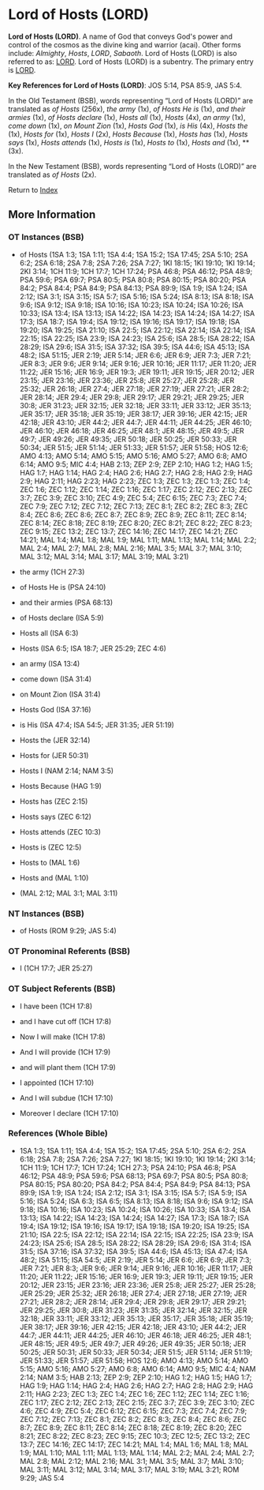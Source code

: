 # Lord of Hosts (LORD)
**Lord of Hosts (LORD)**. 
A name of God that conveys God's power and control of the cosmos as the divine king and warrior (acai). 
Other forms include: 
*Almighty*, *Hosts*, *LORD*, *Sabaoth*. 
Lord of Hosts (LORD) is also referred to as: 
[LORD](Lord.md). 
Lord of Hosts (LORD) is a subentry. The primary entry is 
[LORD](Lord.md). 


**Key References for Lord of Hosts (LORD)**: 
JOS 5:14, PSA 85:9, JAS 5:4. 


In the Old Testament (BSB), words representing “Lord of Hosts (LORD)” are translated as 
*of Hosts* (256x), *the army* (1x), *of Hosts He is* (1x), *and their armies* (1x), *of Hosts declare* (1x), *Hosts all* (1x), *Hosts* (4x), *an army* (1x), *come down* (1x), *on Mount Zion* (1x), *Hosts God* (1x), *is His* (4x), *Hosts the* (1x), *Hosts for* (1x), *Hosts I* (2x), *Hosts Because* (1x), *Hosts has* (1x), *Hosts says* (1x), *Hosts attends* (1x), *Hosts is* (1x), *Hosts to* (1x), *Hosts and* (1x), ** (3x). 


In the New Testament (BSB), words representing “Lord of Hosts (LORD)” are translated as 
*of Hosts* (2x). 


Return to [Index](00-Index.md)

## More Information

### OT Instances (BSB)

* of Hosts (1SA 1:3; 1SA 1:11; 1SA 4:4; 1SA 15:2; 1SA 17:45; 2SA 5:10; 2SA 6:2; 2SA 6:18; 2SA 7:8; 2SA 7:26; 2SA 7:27; 1KI 18:15; 1KI 19:10; 1KI 19:14; 2KI 3:14; 1CH 11:9; 1CH 17:7; 1CH 17:24; PSA 46:8; PSA 46:12; PSA 48:9; PSA 59:6; PSA 69:7; PSA 80:5; PSA 80:8; PSA 80:15; PSA 80:20; PSA 84:2; PSA 84:4; PSA 84:9; PSA 84:13; PSA 89:9; ISA 1:9; ISA 1:24; ISA 2:12; ISA 3:1; ISA 3:15; ISA 5:7; ISA 5:16; ISA 5:24; ISA 8:13; ISA 8:18; ISA 9:6; ISA 9:12; ISA 9:18; ISA 10:16; ISA 10:23; ISA 10:24; ISA 10:26; ISA 10:33; ISA 13:4; ISA 13:13; ISA 14:22; ISA 14:23; ISA 14:24; ISA 14:27; ISA 17:3; ISA 18:7; ISA 19:4; ISA 19:12; ISA 19:16; ISA 19:17; ISA 19:18; ISA 19:20; ISA 19:25; ISA 21:10; ISA 22:5; ISA 22:12; ISA 22:14; ISA 22:14; ISA 22:15; ISA 22:25; ISA 23:9; ISA 24:23; ISA 25:6; ISA 28:5; ISA 28:22; ISA 28:29; ISA 29:6; ISA 31:5; ISA 37:32; ISA 39:5; ISA 44:6; ISA 45:13; ISA 48:2; ISA 51:15; JER 2:19; JER 5:14; JER 6:6; JER 6:9; JER 7:3; JER 7:21; JER 8:3; JER 9:6; JER 9:14; JER 9:16; JER 10:16; JER 11:17; JER 11:20; JER 11:22; JER 15:16; JER 16:9; JER 19:3; JER 19:11; JER 19:15; JER 20:12; JER 23:15; JER 23:16; JER 23:36; JER 25:8; JER 25:27; JER 25:28; JER 25:32; JER 26:18; JER 27:4; JER 27:18; JER 27:19; JER 27:21; JER 28:2; JER 28:14; JER 29:4; JER 29:8; JER 29:17; JER 29:21; JER 29:25; JER 30:8; JER 31:23; JER 32:15; JER 32:18; JER 33:11; JER 33:12; JER 35:13; JER 35:17; JER 35:18; JER 35:19; JER 38:17; JER 39:16; JER 42:15; JER 42:18; JER 43:10; JER 44:2; JER 44:7; JER 44:11; JER 44:25; JER 46:10; JER 46:10; JER 46:18; JER 46:25; JER 48:1; JER 48:15; JER 49:5; JER 49:7; JER 49:26; JER 49:35; JER 50:18; JER 50:25; JER 50:33; JER 50:34; JER 51:5; JER 51:14; JER 51:33; JER 51:57; JER 51:58; HOS 12:6; AMO 4:13; AMO 5:14; AMO 5:15; AMO 5:16; AMO 5:27; AMO 6:8; AMO 6:14; AMO 9:5; MIC 4:4; HAB 2:13; ZEP 2:9; ZEP 2:10; HAG 1:2; HAG 1:5; HAG 1:7; HAG 1:14; HAG 2:4; HAG 2:6; HAG 2:7; HAG 2:8; HAG 2:9; HAG 2:9; HAG 2:11; HAG 2:23; HAG 2:23; ZEC 1:3; ZEC 1:3; ZEC 1:3; ZEC 1:4; ZEC 1:6; ZEC 1:12; ZEC 1:14; ZEC 1:16; ZEC 1:17; ZEC 2:12; ZEC 2:13; ZEC 3:7; ZEC 3:9; ZEC 3:10; ZEC 4:9; ZEC 5:4; ZEC 6:15; ZEC 7:3; ZEC 7:4; ZEC 7:9; ZEC 7:12; ZEC 7:12; ZEC 7:13; ZEC 8:1; ZEC 8:2; ZEC 8:3; ZEC 8:4; ZEC 8:6; ZEC 8:6; ZEC 8:7; ZEC 8:9; ZEC 8:9; ZEC 8:11; ZEC 8:14; ZEC 8:14; ZEC 8:18; ZEC 8:19; ZEC 8:20; ZEC 8:21; ZEC 8:22; ZEC 8:23; ZEC 9:15; ZEC 13:2; ZEC 13:7; ZEC 14:16; ZEC 14:17; ZEC 14:21; ZEC 14:21; MAL 1:4; MAL 1:8; MAL 1:9; MAL 1:11; MAL 1:13; MAL 1:14; MAL 2:2; MAL 2:4; MAL 2:7; MAL 2:8; MAL 2:16; MAL 3:5; MAL 3:7; MAL 3:10; MAL 3:12; MAL 3:14; MAL 3:17; MAL 3:19; MAL 3:21)

* the army (1CH 27:3)

* of Hosts He is (PSA 24:10)

* and their armies (PSA 68:13)

* of Hosts declare (ISA 5:9)

* Hosts all (ISA 6:3)

* Hosts (ISA 6:5; ISA 18:7; JER 25:29; ZEC 4:6)

* an army (ISA 13:4)

* come down (ISA 31:4)

* on Mount Zion (ISA 31:4)

* Hosts God (ISA 37:16)

* is His (ISA 47:4; ISA 54:5; JER 31:35; JER 51:19)

* Hosts the (JER 32:14)

* Hosts for (JER 50:31)

* Hosts I (NAM 2:14; NAM 3:5)

* Hosts Because (HAG 1:9)

* Hosts has (ZEC 2:15)

* Hosts says (ZEC 6:12)

* Hosts attends (ZEC 10:3)

* Hosts is (ZEC 12:5)

* Hosts to (MAL 1:6)

* Hosts and (MAL 1:10)

*  (MAL 2:12; MAL 3:1; MAL 3:11)



### NT Instances (BSB)

* of Hosts (ROM 9:29; JAS 5:4)



### OT Pronominal Referents (BSB)

* I (1CH 17:7; JER 25:27)



### OT Subject Referents (BSB)

* I have been (1CH 17:8)

* and I have cut off (1CH 17:8)

* Now I will make (1CH 17:8)

* And I will provide (1CH 17:9)

* and will plant them (1CH 17:9)

* I appointed (1CH 17:10)

* And I will subdue (1CH 17:10)

* Moreover I declare (1CH 17:10)



### References (Whole Bible)

* 1SA 1:3; 1SA 1:11; 1SA 4:4; 1SA 15:2; 1SA 17:45; 2SA 5:10; 2SA 6:2; 2SA 6:18; 2SA 7:8; 2SA 7:26; 2SA 7:27; 1KI 18:15; 1KI 19:10; 1KI 19:14; 2KI 3:14; 1CH 11:9; 1CH 17:7; 1CH 17:24; 1CH 27:3; PSA 24:10; PSA 46:8; PSA 46:12; PSA 48:9; PSA 59:6; PSA 68:13; PSA 69:7; PSA 80:5; PSA 80:8; PSA 80:15; PSA 80:20; PSA 84:2; PSA 84:4; PSA 84:9; PSA 84:13; PSA 89:9; ISA 1:9; ISA 1:24; ISA 2:12; ISA 3:1; ISA 3:15; ISA 5:7; ISA 5:9; ISA 5:16; ISA 5:24; ISA 6:3; ISA 6:5; ISA 8:13; ISA 8:18; ISA 9:6; ISA 9:12; ISA 9:18; ISA 10:16; ISA 10:23; ISA 10:24; ISA 10:26; ISA 10:33; ISA 13:4; ISA 13:13; ISA 14:22; ISA 14:23; ISA 14:24; ISA 14:27; ISA 17:3; ISA 18:7; ISA 19:4; ISA 19:12; ISA 19:16; ISA 19:17; ISA 19:18; ISA 19:20; ISA 19:25; ISA 21:10; ISA 22:5; ISA 22:12; ISA 22:14; ISA 22:15; ISA 22:25; ISA 23:9; ISA 24:23; ISA 25:6; ISA 28:5; ISA 28:22; ISA 28:29; ISA 29:6; ISA 31:4; ISA 31:5; ISA 37:16; ISA 37:32; ISA 39:5; ISA 44:6; ISA 45:13; ISA 47:4; ISA 48:2; ISA 51:15; ISA 54:5; JER 2:19; JER 5:14; JER 6:6; JER 6:9; JER 7:3; JER 7:21; JER 8:3; JER 9:6; JER 9:14; JER 9:16; JER 10:16; JER 11:17; JER 11:20; JER 11:22; JER 15:16; JER 16:9; JER 19:3; JER 19:11; JER 19:15; JER 20:12; JER 23:15; JER 23:16; JER 23:36; JER 25:8; JER 25:27; JER 25:28; JER 25:29; JER 25:32; JER 26:18; JER 27:4; JER 27:18; JER 27:19; JER 27:21; JER 28:2; JER 28:14; JER 29:4; JER 29:8; JER 29:17; JER 29:21; JER 29:25; JER 30:8; JER 31:23; JER 31:35; JER 32:14; JER 32:15; JER 32:18; JER 33:11; JER 33:12; JER 35:13; JER 35:17; JER 35:18; JER 35:19; JER 38:17; JER 39:16; JER 42:15; JER 42:18; JER 43:10; JER 44:2; JER 44:7; JER 44:11; JER 44:25; JER 46:10; JER 46:18; JER 46:25; JER 48:1; JER 48:15; JER 49:5; JER 49:7; JER 49:26; JER 49:35; JER 50:18; JER 50:25; JER 50:31; JER 50:33; JER 50:34; JER 51:5; JER 51:14; JER 51:19; JER 51:33; JER 51:57; JER 51:58; HOS 12:6; AMO 4:13; AMO 5:14; AMO 5:15; AMO 5:16; AMO 5:27; AMO 6:8; AMO 6:14; AMO 9:5; MIC 4:4; NAM 2:14; NAM 3:5; HAB 2:13; ZEP 2:9; ZEP 2:10; HAG 1:2; HAG 1:5; HAG 1:7; HAG 1:9; HAG 1:14; HAG 2:4; HAG 2:6; HAG 2:7; HAG 2:8; HAG 2:9; HAG 2:11; HAG 2:23; ZEC 1:3; ZEC 1:4; ZEC 1:6; ZEC 1:12; ZEC 1:14; ZEC 1:16; ZEC 1:17; ZEC 2:12; ZEC 2:13; ZEC 2:15; ZEC 3:7; ZEC 3:9; ZEC 3:10; ZEC 4:6; ZEC 4:9; ZEC 5:4; ZEC 6:12; ZEC 6:15; ZEC 7:3; ZEC 7:4; ZEC 7:9; ZEC 7:12; ZEC 7:13; ZEC 8:1; ZEC 8:2; ZEC 8:3; ZEC 8:4; ZEC 8:6; ZEC 8:7; ZEC 8:9; ZEC 8:11; ZEC 8:14; ZEC 8:18; ZEC 8:19; ZEC 8:20; ZEC 8:21; ZEC 8:22; ZEC 8:23; ZEC 9:15; ZEC 10:3; ZEC 12:5; ZEC 13:2; ZEC 13:7; ZEC 14:16; ZEC 14:17; ZEC 14:21; MAL 1:4; MAL 1:6; MAL 1:8; MAL 1:9; MAL 1:10; MAL 1:11; MAL 1:13; MAL 1:14; MAL 2:2; MAL 2:4; MAL 2:7; MAL 2:8; MAL 2:12; MAL 2:16; MAL 3:1; MAL 3:5; MAL 3:7; MAL 3:10; MAL 3:11; MAL 3:12; MAL 3:14; MAL 3:17; MAL 3:19; MAL 3:21; ROM 9:29; JAS 5:4




